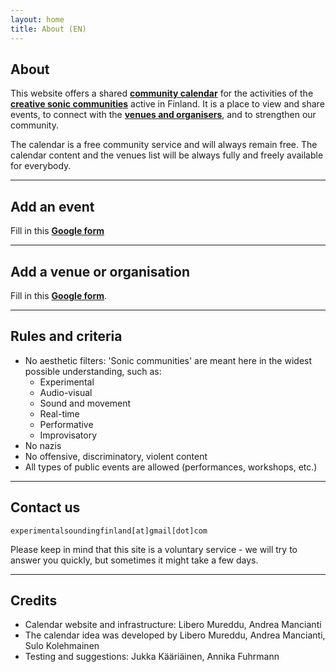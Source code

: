 ```yaml
---
layout: home
title: About (EN)
---
```


<!-- <script src="/assets/colorTitle.js"></script> -->
## About
This website offers a shared **[community calendar](index.md)** for the activities of the **[creative sonic communities](#rules-and-criteria)** active in Finland.
It is a place to view and share events, to connect with the **[venues and organisers](venues.md)**, and to strengthen our community. 

The calendar is a free community service and will always remain free. The calendar content and the venues list will be always fully and freely available for everybody.

---

## Add an event
Fill in this **[Google form](https://forms.gle/9Cb2oSwamWKdqRru8)**

---
## Add a venue or organisation
Fill in this **[Google form](https://docs.google.com/forms/d/e/1FAIpQLSdiHSyW8CQkjNykXwj6pLYfZRt0d050XxCU2XqsVQdpOGnfBw/viewform)**.

---

## Rules and criteria
- No aesthetic filters: 'Sonic communities' are meant here in the widest possible understanding, such as:
  - Experimental
  - Audio-visual
  - Sound and movement
  - Real-time
  - Performative
  - Improvisatory
- No nazis
- No offensive, discriminatory, violent content
- All types of public events are allowed (performances, workshops, etc.)

---

## Contact us
`experimentalsoundingfinland[at]gmail[dot]com` 

Please keep in mind that this site is a voluntary service - we will try to answer you quickly, but sometimes it might take a few days.

---

## Credits
- Calendar website and infrastructure: Libero Mureddu, Andrea Mancianti
- The calendar idea was developed by Libero Mureddu, Andrea Mancianti, Sulo Kolehmainen
- Testing and suggestions: Jukka Kääriäinen, Annika Fuhrmann
<link rel="shortcut icon" type="image/x-icon" href="favicon.ico?">
